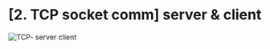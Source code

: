 # [2. TCP socket comm] server & client


![TCP- server   client](https://user-images.githubusercontent.com/61898376/151688205-1997522f-412c-4149-b160-4a61a3f469a2.png)
